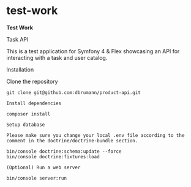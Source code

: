 # test-work

<b>Test Work</b>

Task API

This is a test application for Symfony 4 & Flex showcasing an API for interacting with a task and user catalog.

Installation

Clone the repository

    git clone git@github.com:dbrumann/product-api.git

    Install dependencies

    composer install

    Setup database

    Please make sure you change your local .env file according to the comment in the doctrine/doctrine-bundle section.

    bin/console doctrine:schema:update --force
    bin/console doctrine:fixtures:load

    (Optional) Run a web server

    bin/console server:run

